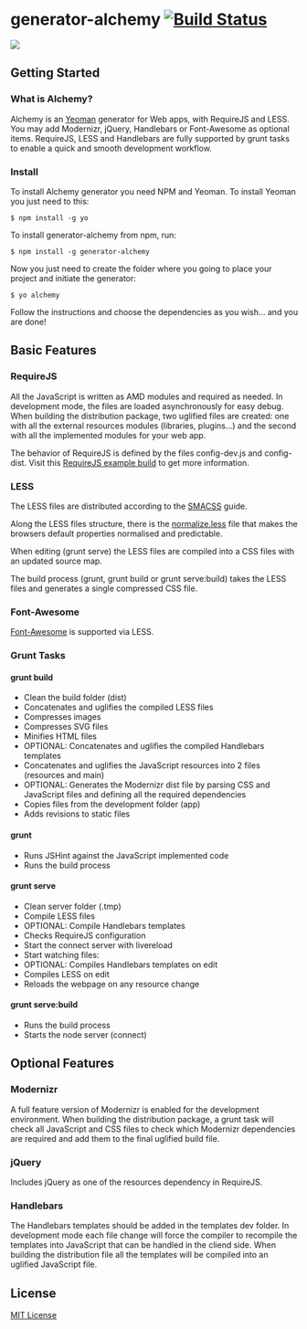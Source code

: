 # generator-alchemy [![Build Status](https://secure.travis-ci.org/marcol/generator-alchemy.png?branch=master)](https://travis-ci.org/marcol/generator-alchemy)

[![](https://github-camo.global.ssl.fastly.net/44bd1fb2ff06f905bfa0c44e9ad5f1729b1880c8/687474703a2f2f79656f6d616e2e696f2f6173736574732f696d672f79656f6d616e2d6d617374686561642e706e67)](http://yeoman.io)


## Getting Started

### What is Alchemy?

Alchemy is an [Yeoman](http://yeoman.io) generator for Web apps, with RequireJS and LESS. You may add Modernizr, jQuery, Handlebars or Font-Awesome as optional items. RequireJS, LESS and Handlebars are fully supported by grunt tasks to enable a quick and smooth development workflow.

### Install

To install Alchemy generator you need NPM and Yeoman. To install Yeoman you just need to this:

```
$ npm install -g yo
```

To install generator-alchemy from npm, run:

```
$ npm install -g generator-alchemy
```

Now you just need to create the folder where you going to place your project and initiate the generator:

```
$ yo alchemy
```

Follow the instructions and choose the dependencies as you wish... and you are done!


## Basic Features

### RequireJS

All the JavaScript is written as AMD modules and required as needed. In development mode, the files are loaded asynchronously for easy debug. When building the distribution package, two uglified files are created: one with all the external resources modules (libraries, plugins...) and the second with all the implemented modules for your web app.

The behavior of RequireJS is defined by the files config-dev.js and config-dist. Visit this [RequireJS example build](https://github.com/jrburke/r.js/blob/master/build/example.build.js) to get more information.

### LESS

The LESS files are distributed according to the [SMACSS](http://smacss.com/book/) guide.

Along the LESS files structure, there is the [normalize.less](https://github.com/additiveinverse/normalize.less) file that makes the browsers default properties normalised and predictable.

When editing (grunt serve) the LESS files are compiled into a CSS files with an updated source map.

The build process (grunt, grunt build or grunt serve:build) takes the LESS files and generates a single compressed CSS file.

### Font-Awesome

[Font-Awesome](https://github.com/FortAwesome/Font-Awesome) is supported via LESS.

### Grunt Tasks

#### grunt build

 * Clean the build folder (dist)
 * Concatenates and uglifies the compiled LESS files
 * Compresses images
 * Compresses SVG files
 * Minifies HTML files
 * OPTIONAL: Concatenates and uglifies the compiled Handlebars templates
 * Concatenates and uglifies the JavaScript resources into 2 files (resources and main)
 * OPTIONAL: Generates the Modernizr dist file by parsing CSS and JavaScript files and defining all the required dependencies
 * Copies files from the development folder (app)
 * Adds revisions to static files

#### grunt

 * Runs JSHint against the JavaScript implemented code
 * Runs the build process

#### grunt serve

 * Clean server folder (.tmp)
 * Compile LESS files
 * OPTIONAL: Compile Handlebars templates
 * Checks RequireJS configuration
 * Start the connect server with livereload
 * Start watching files:
  * OPTIONAL: Compiles Handlebars templates on edit
  * Compiles LESS on edit
  * Reloads the webpage on any resource change

#### grunt serve:build

 * Runs the build process
 * Starts the node server (connect)


## Optional Features

### Modernizr

A full feature version of Modernizr is enabled for the development environment. When building the distribution package, a grunt task will check all JavaScript and CSS files to check which Modernizr dependencies are required and add them to the final uglified build file.

### jQuery
Includes jQuery as one of the resources dependency in RequireJS.

### Handlebars

The Handlebars templates should be added in the templates dev folder. In development mode each file change will force the compiler to recompile the templates into JavaScript that can be handled in the cliend side.
When building the distribution file all the templates will be compiled into an uglified JavaScript file.

## License

[MIT License](http://en.wikipedia.org/wiki/MIT_License)
